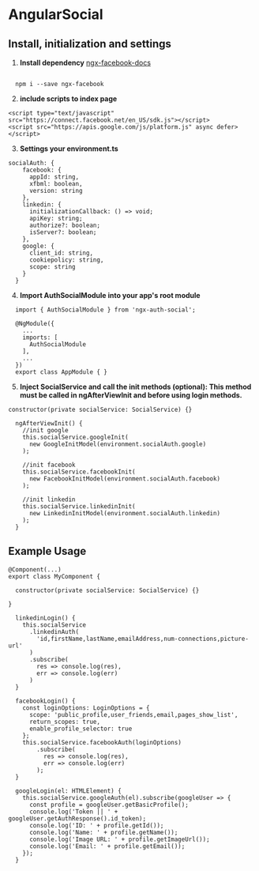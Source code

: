 # AngularSocial
## Install, initialization and settings

1. <strong>Install dependency</strong>
[ngx-facebook-docs](https://zyra.github.io/ngx-facebook/)
```

  npm i --save ngx-facebook
```

2. <strong>include scripts to index page</strong>
```
<script type="text/javascript" src="https://connect.facebook.net/en_US/sdk.js"></script>
<script src="https://apis.google.com/js/platform.js" async defer></script>
```

3. <strong>Settings your environment.ts</strong>
```
socialAuth: {
    facebook: {
      appId: string,
      xfbml: boolean,
      version: string
    },
    linkedin: {
      initializationCallback: () => void;
      apiKey: string;
      authorize?: boolean;
      isServer?: boolean;
    },
    google: {
      client_id: string,
      cookiepolicy: string,
      scope: string
    }
  }
```
4. <strong>Import AuthSocialModule into your app's root module</strong>
```
  import { AuthSocialModule } from 'ngx-auth-social';

  @NgModule({
    ...
    imports: [
      AuthSocialModule
    ],
    ...
  })
  export class AppModule { }
```

5. <strong>Inject SocialService and call the init methods (optional):
This method must be called in ngAfterViewInit and before using login methods.</strong>
```
constructor(private socialService: SocialService) {}

  ngAfterViewInit() {
    //init google
    this.socialService.googleInit(
      new GoogleInitModel(environment.socialAuth.google)
    );

    //init facebook
    this.socialService.facebookInit(
      new FacebookInitModel(environment.socialAuth.facebook)
    );

    //init linkedin
    this.socialService.linkedinInit(
      new LinkedinInitModel(environment.socialAuth.linkedin)
    );
  }
```

## Example Usage

```
@Component(...)
export class MyComponent {

  constructor(private socialService: SocialService) {}

}
```

```
  linkedinLogin() {
    this.socialService
      .linkedinAuth(
        'id,firstName,lastName,emailAddress,num-connections,picture-url'
      )
      .subscribe(
        res => console.log(res),
        err => console.log(err)
      )
  }
```

```
  facebookLogin() {
    const loginOptions: LoginOptions = {
      scope: 'public_profile,user_friends,email,pages_show_list',
      return_scopes: true,
      enable_profile_selector: true
    };
    this.socialService.facebookAuth(loginOptions)
        .subscribe(
          res => console.log(res),
          err => console.log(err)
        );
  }
```

```  
  googleLogin(el: HTMLElement) {
    this.socialService.googleAuth(el).subscribe(googleUser => {
      const profile = googleUser.getBasicProfile();
      console.log('Token || ' + googleUser.getAuthResponse().id_token);
      console.log('ID: ' + profile.getId());
      console.log('Name: ' + profile.getName());
      console.log('Image URL: ' + profile.getImageUrl());
      console.log('Email: ' + profile.getEmail());
    });
  }
```
